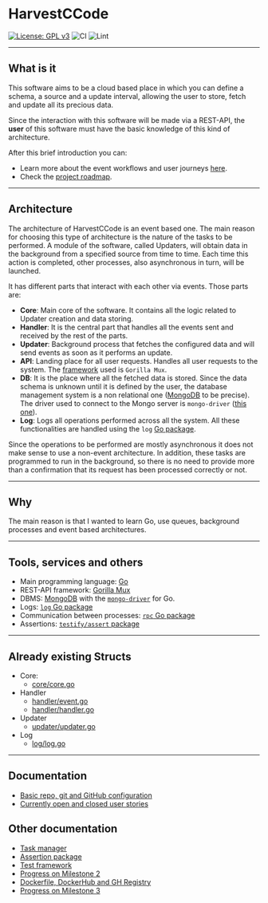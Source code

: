 # HarvestCCode

[![License: GPL v3](https://img.shields.io/badge/License-GPL%20v3-blue.svg)](https://www.gnu.org/licenses/gpl-3.0) ![CI](https://github.com/harvestcore/HarvestCCode/workflows/Tests/badge.svg) ![Lint](https://github.com/harvestcore/HarvestCCode/workflows/Go%20linter/badge.svg)

---

## What is it

This software aims to be a cloud based place in which you can define a schema, a source and a update interval, allowing the user to store, fetch and update all its precious data.

Since the interaction with this software will be made via a REST-API, the **user** of this software must have the basic knowledge of this kind of architecture.

After this brief introduction you can:

- Learn more about the event workflows and user journeys [here](doc/architecture-workflows.md).
- Check the [project roadmap](doc/roadmap.md).

---

## Architecture

The architecture of HarvestCCode is an event based one. The main reason for choosing this type of architecture is the nature of the tasks to be performed. A module of the software, called Updaters, will obtain data in the background from a specified source from time to time. Each time this action is completed, other processes, also asynchronous in turn, will be launched.

It has different parts that interact with each other via events. Those parts are:

- **Core**: Main core of the software. It contains all the logic related to Updater creation and data storing.
- **Handler**: It is the central part that handles all the events sent and received by the rest of the parts.
- **Updater**: Background process that fetches the configured data and will send events as soon as it performs an update.
- **API**: Landing place for all user requests. Handles all user requests to the system. The [framework](https://github.com/gorilla/mux) used is `Gorilla Mux`.
- **DB**: It is the place where all the fetched data is stored. Since the data schema is unknown until it is defined by the user, the database management system is a non relational one ([MongoDB](https://www.mongodb.com/) to be precise). The driver used to connect to the Mongo server is `mongo-driver` ([this one](https://godoc.org/go.mongodb.org/mongo-driver)).
- **Log**: Logs all operations performed across all the system. All these functionalities are handled using the `log` [Go package](https://golang.org/pkg/log/).

Since the operations to be performed are mostly asynchronous it does not make sense to use a non-event architecture. In addition, these tasks are programmed to run in the background, so there is no need to provide more than a confirmation that its request has been processed correctly or not.

---

## Why

The main reason is that I wanted to learn Go, use queues, background processes and event based architectures.

---

## Tools, services and others

- Main programming language: [Go](https://golang.org/)
- REST-API framework: [Gorilla Mux](https://github.com/gorilla/mux)
- DBMS: [MongoDB](https://www.mongodb.com/) with the [`mongo-driver`](https://godoc.org/go.mongodb.org/mongo-driver) for Go.
- Logs: [`log` Go package](https://golang.org/pkg/log/)
- Communication between processes: [`rpc` Go package](https://golang.org/pkg/net/rpc/)
- Assertions: [`testify/assert` package](https://godoc.org/github.com/stretchr/testify/assert)

---

## Already existing Structs

- Core:
  - [core/core.go](src/core/core.go)
- Handler
  - [handler/event.go](src/handler/event.go)
  - [handler/handler.go](src/handler/handler.go)
- Updater
  - [updater/updater.go](src/updater/updater.go)
- Log
  - [log/log.go](src/log/log.go)

---

## Documentation

- [Basic repo, git and GitHub configuration](doc/milestones/basic-git-github-config.md)
- [Currently open and closed user stories](https://github.com/harvestcore/HarvestCCode/issues?q=is%3Aopen+is%3Aclosed+is%3Aissue+label%3Auser-stories+)

## Other documentation

- [Task manager](doc/task_manager.md)
- [Assertion package](doc/assertion_library.md)
- [Test framework](doc/test_framework.md)
- [Progress on Milestone 2](doc/milestones/tests-hu.md)
- [Dockerfile, DockerHub and GH Registry](doc/dockerf.tests.md)
- [Progress on Milestone 3](doc/milestones/m3.md)
